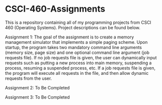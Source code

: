 # CSCI-460-Assignments
This is a repository containing all of my programming projects from CSCI 460 (Operating Systems). Project descriptions can be found below.

Assignment 1:
The goal of the assignment is to create a memory management simulator that implements a simple paging scheme. Upon startup, the program takes two mandatory command line arguments (memory size, page size) and one optional command line argument (job requests file). If no job requests file is given, the user can dynamically input requests such as putting a new process into main memory, suspending a process, resuming a suspended process, etc. If a job requests file is given, the program will execute all requests in the file, and then allow dynamic requests from the user.

Assignment 2: To Be Completed

Assignment 3: To Be Completed
